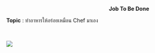 <p style="padding-left: 270px;"><strong>Job To Be Done&nbsp;</strong></p>
<p><strong>Topic</strong> : ทำอาหารให้อร่อยเหมือน Chef มาเอง</p>
<p>&nbsp;</p>
<img src="https://github.com/rangsarid/BADS7105/blob/main/Homework%20002/Slide2.png" />
